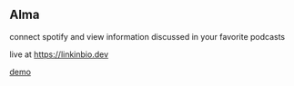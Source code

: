 ## Alma

connect spotify and view information discussed in your favorite podcasts

live at https://linkinbio.dev

[demo]([url](https://www.loom.com/share/79a270f36e004ab6a815e4a99a974f58?sid=0b0b3f14-c3ad-40bb-b00e-7606ee8dbfa9)https://www.loom.com/share/79a270f36e004ab6a815e4a99a974f58?sid=0b0b3f14-c3ad-40bb-b00e-7606ee8dbfa9)
